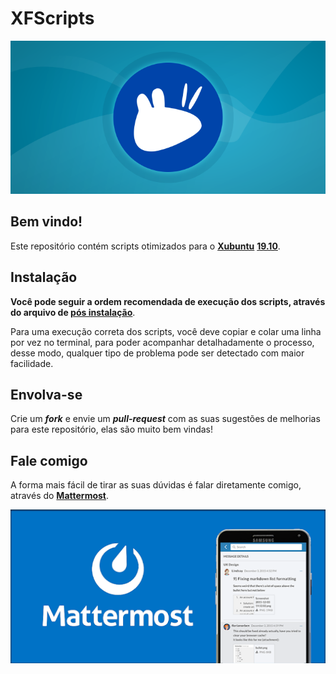 # XFScripts
![powered-by-xubuntu](images/xubuntu-banner.png)
## Bem vindo!
Este repositório contém scripts otimizados para o [**Xubuntu**](https://xubuntu.org) [**19.10**](https://xubuntu.org/release/19-10/).
## Instalação
**Você pode seguir a ordem recomendada de execução dos scripts, através do arquivo de [**pós instalação**](postinst.md)**.

Para uma execução correta dos scripts, você deve copiar e colar uma linha por vez no terminal, para poder acompanhar detalhadamente o processo, desse modo, qualquer tipo de problema pode ser detectado com maior facilidade.
## Envolva-se
Crie um _**fork**_ e envie um _**pull-request**_ com as suas sugestões de melhorias para este repositório, elas são muito bem vindas!
## Fale comigo
A forma mais fácil de tirar as suas dúvidas é falar diretamente comigo, através do [**Mattermost**](https://rauldipeas-chat.herokuapp.com/chat/messages/@rauldipeas).

[![mattermost-banner](images/mattermost-banner.png)](https://rauldipeas-chat.herokuapp.com/chat/messages/@rauldipeas)